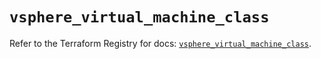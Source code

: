 # `vsphere_virtual_machine_class`

Refer to the Terraform Registry for docs: [`vsphere_virtual_machine_class`](https://registry.terraform.io/providers/hashicorp/vsphere/2.9.1/docs/resources/virtual_machine_class).

